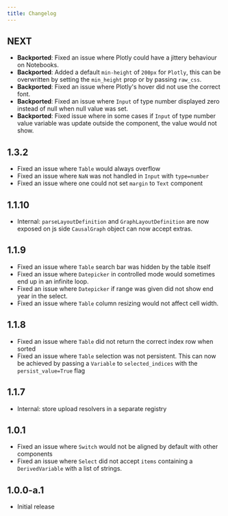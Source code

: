 ```yaml
---
title: Changelog
---
```


## NEXT

-   **Backported**: Fixed an issue where Plotly could have a jittery behaviour on Notebooks.
-   **Backported**: Added a default `min-height` of `200px` for `Plotly`, this can be overwritten by setting the `min_height` prop or by passing `raw_css`.
-   **Backported**: Fixed an issue where Plotly's hover did not use the correct font.
-   **Backported**: Fixed an issue where `Input` of type number displayed zero instead of null when null value was set.
-   **Backported**: Fixed issue where in some cases if `Input` of type number value variable was update outside the component, the value would not show.

## 1.3.2

-   Fixed an issue where `Table` would always overflow
-   Fixed an issue where `NaN` was not handled in `Input` with `type=number`
-   Fixed an issue where one could not set `margin` to `Text` component

## 1.1.10

-   Internal: `parseLayoutDefinition` and `GraphLayoutDefinition` are now exposed on js side `CausalGraph` object can now accept extras.

## 1.1.9

-   Fixed an issue where `Table` search bar was hidden by the table itself
-   Fixed an issue where `Datepicker` in controlled mode would sometimes end up in an infinite loop.
-   Fixed an issue where `Datepicker` if range was given did not show end year in the select.
-   Fixed an issue where `Table` column resizing would not affect cell width.

## 1.1.8

-   Fixed an issue where `Table` did not return the correct index row when sorted
-   Fixed an issue where `Table` selection was not persistent. This can now be achieved by passing a `Variable` to `selected_indices` with the `persist_value=True` flag

## 1.1.7

-   Internal: store upload resolvers in a separate registry

## 1.0.1

-   Fixed an issue where `Switch` would not be aligned by default with other components
-   Fixed an issue where `Select` did not accept `items` containing a `DerivedVariable` with a list of strings.

## 1.0.0-a.1

-   Initial release
